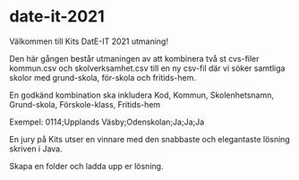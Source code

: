 # date-it-2021
Välkommen till Kits DatE-IT 2021 utmaning!

Den här gången består utmaningen av att kombinera två st cvs-filer kommun.csv och skolverksamhet.csv till en ny csv-fil där vi söker samtliga skolor med grund-skola, för-skola och fritids-hem.

En godkänd kombination ska inkludera Kod, Kommun, Skolenhetsnamn, Grund-skola, Förskole-klass, Fritids-hem

Exempel:  0114;Upplands Väsby;Odenskolan;Ja;Ja;Ja

En jury på Kits utser en vinnare med den snabbaste och elegantaste lösning skriven i Java.

Skapa en folder och ladda upp er lösning.
